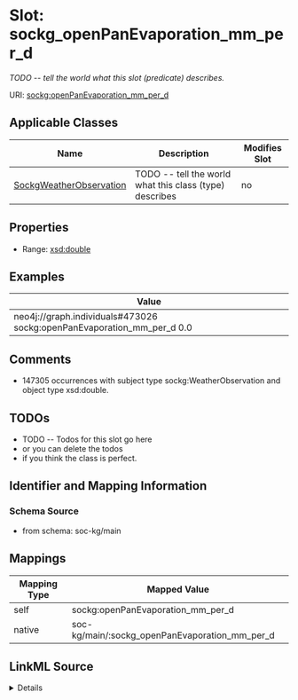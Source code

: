 

# Slot: sockg_openPanEvaporation_mm_per_d


_TODO -- tell the world what this slot (predicate) describes._





URI: [sockg:openPanEvaporation_mm_per_d](http://www.semanticweb.org/sockg/ontologies/2024/0/soil-carbon-ontology/openPanEvaporation_mm_per_d)



<!-- no inheritance hierarchy -->





## Applicable Classes

| Name | Description | Modifies Slot |
| --- | --- | --- |
| [SockgWeatherObservation](../classes/SockgWeatherObservation.md) | TODO -- tell the world what this class (type) describes |  no  |







## Properties

* Range: [xsd:double](http://www.w3.org/2001/XMLSchema#double)






## Examples

| Value |
| --- |
| neo4j://graph.individuals#473026 sockg:openPanEvaporation_mm_per_d 0.0 |

## Comments

* 147305 occurrences with subject type sockg:WeatherObservation and object type xsd:double.

## TODOs

* TODO -- Todos for this slot go here
* or you can delete the todos
* if you think the class is perfect.

## Identifier and Mapping Information







### Schema Source


* from schema: soc-kg/main




## Mappings

| Mapping Type | Mapped Value |
| ---  | ---  |
| self | sockg:openPanEvaporation_mm_per_d |
| native | soc-kg/main/:sockg_openPanEvaporation_mm_per_d |




## LinkML Source

<details>
```yaml
name: sockg_openPanEvaporation_mm_per_d
description: TODO -- tell the world what this slot (predicate) describes.
todos:
- TODO -- Todos for this slot go here
- or you can delete the todos
- if you think the class is perfect.
comments:
- 147305 occurrences with subject type sockg:WeatherObservation and object type xsd:double.
examples:
- value: neo4j://graph.individuals#473026 sockg:openPanEvaporation_mm_per_d 0.0
from_schema: soc-kg/main
rank: 1000
slot_uri: sockg:openPanEvaporation_mm_per_d
alias: sockg_openPanEvaporation_mm_per_d
domain_of:
- sockg_WeatherObservation
range: double

```
</details>